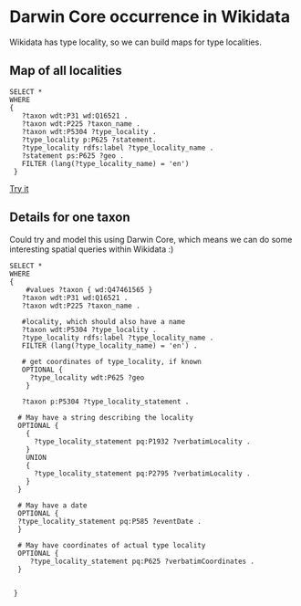 # Darwin Core occurrence in Wikidata

Wikidata has type locality, so we can build maps for type localities.

## Map of all localities

```
SELECT *
WHERE
{
   ?taxon wdt:P31 wd:Q16521 . 
   ?taxon wdt:P225 ?taxon_name . 
   ?taxon wdt:P5304 ?type_locality .
   ?type_locality p:P625 ?statement.
   ?type_locality rdfs:label ?type_locality_name .
   ?statement ps:P625 ?geo .
   FILTER (lang(?type_locality_name) = 'en')
 }
```

[Try it](https://w.wiki/T6x)

## Details for one taxon

Could try and model this using Darwin Core, which means we can do some interesting spatial queries within Wikidata :)


```
SELECT *
WHERE
{
    #values ?taxon { wd:Q47461565 }
   ?taxon wdt:P31 wd:Q16521 . 
   ?taxon wdt:P225 ?taxon_name . 
  
   #locality, which should also have a name
   ?taxon wdt:P5304 ?type_locality .
   ?type_locality rdfs:label ?type_locality_name .
   FILTER (lang(?type_locality_name) = 'en') .
  
   # get coordinates of type_locality, if known
   OPTIONAL {
     ?type_locality wdt:P625 ?geo 
    }
    
   ?taxon p:P5304 ?type_locality_statement .
  
  # May have a string describing the locality
  OPTIONAL {
    {
      ?type_locality_statement pq:P1932 ?verbatimLocality .
    }
    UNION
    {
      ?type_locality_statement pq:P2795 ?verbatimLocality .
    }
  }
  
  # May have a date
  OPTIONAL {
  ?type_locality_statement pq:P585 ?eventDate .
  }  

  # May have coordinates of actual type locality  
  OPTIONAL {
     ?type_locality_statement pq:P625 ?verbatimCoordinates .
  }
  
  
 }




```




